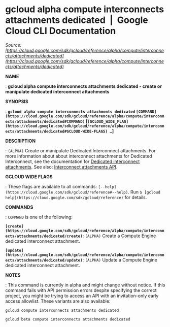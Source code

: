 # gcloud alpha compute interconnects attachments dedicated  |  Google Cloud CLI Documentation

*Source: [https://cloud.google.com/sdk/gcloud/reference/alpha/compute/interconnects/attachments/dedicated](https://cloud.google.com/sdk/gcloud/reference/alpha/compute/interconnects/attachments/dedicated)*

**NAME**

: **gcloud alpha compute interconnects attachments dedicated - create or manipulate dedicated interconnect attachments**

**SYNOPSIS**

: **`gcloud alpha compute interconnects attachments dedicated` `[COMMAND](https://cloud.google.com/sdk/gcloud/reference/alpha/compute/interconnects/attachments/dedicated#COMMAND)` [`[GCLOUD_WIDE_FLAG](https://cloud.google.com/sdk/gcloud/reference/alpha/compute/interconnects/attachments/dedicated#GCLOUD-WIDE-FLAGS) …`]**

**DESCRIPTION**

: `(ALPHA)` Create or manipulate Dedicated Interconnect attachments.
For more information about about interconnect attachments for Dedicated
Interconnect, see the documentation for [Dedicated
interconnect attachments](https://cloud.google.com/network-connectivity/docs/interconnect/how-to/dedicated/creating-vlan-attachments).
See also: [Interconnect
attachments API](https://cloud.google.com/compute/docs/reference/rest/v1/interconnectAttachments).

**GCLOUD WIDE FLAGS**

: These flags are available to all commands: `[--help](https://cloud.google.com/sdk/gcloud/reference#--help)`.
Run `$ [gcloud help](https://cloud.google.com/sdk/gcloud/reference)` for details.

**COMMANDS**

: ``COMMAND`` is one of the following:

**`[create](https://cloud.google.com/sdk/gcloud/reference/alpha/compute/interconnects/attachments/dedicated/create)`**:
`(ALPHA)` Create a Compute Engine dedicated interconnect attachment.

**`[update](https://cloud.google.com/sdk/gcloud/reference/alpha/compute/interconnects/attachments/dedicated/update)`**:
`(ALPHA)` Update a Compute Engine dedicated interconnect attachment.

**NOTES**

: This command is currently in alpha and might change without notice. If this
command fails with API permission errors despite specifying the correct project,
you might be trying to access an API with an invitation-only early access
allowlist. These variants are also available:

```
gcloud compute interconnects attachments dedicated
```

```
gcloud beta compute interconnects attachments dedicated
```